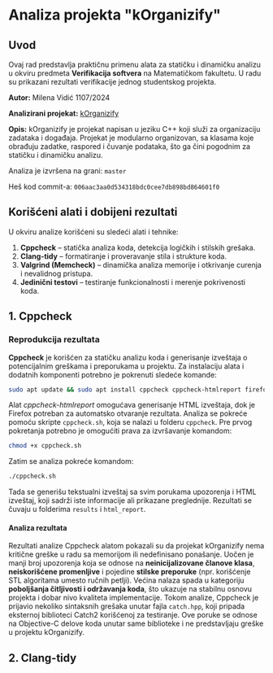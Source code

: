 # Analiza projekta "kOrganizify"

## Uvod
Ovaj rad predstavlja praktičnu primenu alata za statičku i dinamičku analizu u okviru predmeta **Verifikacija softvera** na Matematičkom fakultetu. U radu su prikazani rezultati verifikacije jednog studentskog projekta.

**Autor:** Milena Vidić 1107/2024

**Analizirani projekat:** [kOrganizify](https://gitlab.com/matf-bg-ac-rs/course-rs/projects-2023-2024/kOrganizify)

**Opis:**
kOrganizify je projekat napisan u jeziku C++ koji služi za organizaciju zadataka i događaja. Projekat je modularno organizovan, sa klasama koje obrađuju zadatke, raspored i čuvanje podataka, što ga čini pogodnim za statičku i dinamičku analizu.

Analiza je izvršena na grani: `master`

Heš kod commit-a: `006aac3aa0d534318bdc0cee7db898bd864601f0`

## Korišćeni alati i dobijeni rezultati
U okviru analize korišćeni su sledeći alati i tehnike:

1. **Cppcheck** – statička analiza koda, detekcija logičkih i stilskih grešaka.
2. **Clang-tidy** – formatiranje i proveravanje stila i strukture koda.
3. **Valgrind (Memcheck)** – dinamička analiza memorije i otkrivanje curenja i nevalidnog pristupa.
4. **Jedinični testovi** – testiranje funkcionalnosti i merenje pokrivenosti koda.

## 1. **Cppcheck**

### Reprodukcija rezultata
**Cppcheck** je korišćen za statičku analizu koda i generisanje izveštaja o potencijalnim greškama i preporukama u projektu.
Za instalaciju alata i dodatnih komponenti potrebno je pokrenuti sledeće komande:
```bash
sudo apt update && sudo apt install cppcheck cppcheck-htmlreport firefox
```
Alat *cppcheck-htmlreport* omogućava generisanje HTML izveštaja, dok je Firefox potreban za automatsko otvaranje rezultata.
Analiza se pokreće pomoću skripte `cppcheck.sh`, koja se nalazi u folderu `cppcheck`. Pre prvog pokretanja potrebno je omogućiti prava za izvršavanje komandom:

```bash
chmod +x cppcheck.sh
```
Zatim se analiza pokreće komandom:
```bash
./cppcheck.sh
```
Tada se generišu tekstualni izveštaj sa svim porukama upozorenja i HTML izveštaj, koji sadrži iste informacije ali prikazane preglednije. Rezultati se čuvaju u folderima `results` i `html_report`.


#### Analiza rezultata

Rezultati analize Cppcheck alatom pokazali su da projekat kOrganizify nema kritične greške u radu sa memorijom ili nedefinisano ponašanje.
Uočen je manji broj upozorenja koja se odnose na **neinicijalizovane članove klasa**, **neiskorišćene promenljive** i pojedine **stilske preporuke** (npr. korišćenje STL algoritama umesto ručnih petlji).
Većina nalaza spada u kategoriju **poboljšanja čitljivosti i održavanja koda**, što ukazuje na stabilnu osnovu projekta i dobar nivo kvaliteta implementacije.
Tokom analize, Cppcheck je prijavio nekoliko sintaksnih grešaka unutar fajla `catch.hpp`, koji pripada eksternoj biblioteci Catch2 korišćenoj za testiranje. Ove poruke se odnose na Objective-C delove koda unutar same biblioteke i ne predstavljaju greške u projektu kOrganizify.

## 2. **Clang-tidy**
